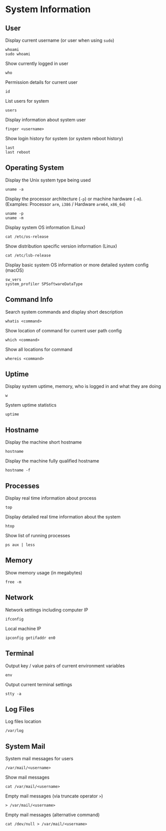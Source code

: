 # System Information

## User

Display current username (or user when using `sudo`)

    whoami
    sudo whoami

Show currently logged in user

    who

Permission details for current user

    id

List users for system

    users

Display information about system user

    finger <username>

Show login history for system (or system reboot history)

    last
    last reboot

## Operating System

Display the Unix system type being used

    uname -a

Display the processor architecture (`-p`) or machine hardware (`-m`).
(Examples: Processor `arm`, `i386` / Hardware `arm64`, `x86_64`)

    uname -p
    uname -m

Display system OS information (Linux)

    cat /etc/os-release

Show distribution specific version information (Linux)

    cat /etc/lsb-release

Display basic system OS information or more detailed system config (macOS)

    sw_vers
    system_profiler SPSoftwareDataType

## Command Info

Search system commands and display short description

    whatis <command>

Show location of command for current user path config

    which <command>

Show all locations for command

    whereis <command>

## Uptime

Display system uptime, memory, who is logged in and what they are doing

    w

System uptime statistics

    uptime

## Hostname

Display the machine short hostname

    hostname

Display the machine fully qualified hostname

    hostname -f

## Processes

Display real time information about process

    top

Display detailed real time information about the system

    htop

Show list of running processes

    ps aux | less

## Memory

Show memory usage (in megabytes)

    free -m

## Network

Network settings including computer IP

    ifconfig

Local machine IP

    ipconfig getifaddr en0

## Terminal

Output key / value pairs of current environment variables

    env

Output current terminal settings

    stty -a

## Log Files

Log files location

    /var/log

## System Mail

System mail messages for users

    /var/mail/<username>

Show mail messages

    cat /var/mail/<username>

Empty mail messages (via truncate operator `>`)

    > /var/mail/<username>

Empty mail messages (alternative command)

    cat /dev/null > /var/mail/<username>
